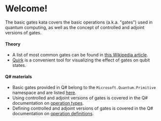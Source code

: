 # Welcome!

The basic gates kata covers the basic operations (a.k.a. "gates") used in quantum computing, as well as the concept of controlled and adjoint versions of gates.

#### Theory

* A list of most common gates can be found in [this Wikipedia article](https://en.wikipedia.org/wiki/Quantum_logic_gate).
* [Quirk](http://algassert.com/quirk) is a convenient tool for visualizing the effect of gates on qubit states.

#### Q# materials

* Basic gates provided in Q# belong to the `Microsoft.Quantum.Primitive` namespace and are listed [here](https://docs.microsoft.com/qsharp/api/prelude/microsoft.quantum.primitive).
* Using controlled and adjoint versions of gates is covered in the Q# documentation on [operation types](https://docs.microsoft.com/en-us/quantum/quantum-qr-typemodel#operation-and-function-types).
* Defining controlled and adjoint versions of gates is covered in the Q# documentation on [operation definitions](https://docs.microsoft.com/en-us/quantum/quantum-qr-filestructure#operation-definitions).